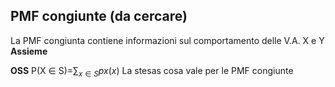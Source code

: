 ## PMF congiunte (da cercare)

La PMF congiunta contiene informazioni sul comportamento delle V.A. X e Y **Assieme**

**OSS**
P(X $\in$ S)=$\sum_{x\in S} px(x)$
La stesas cosa vale per le PMF congiunte 